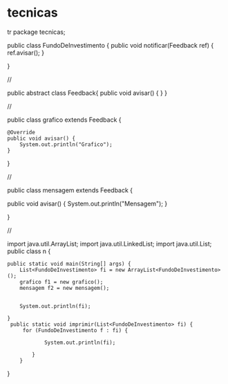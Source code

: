 # tecnicas
tr
package tecnicas;

public class FundoDeInvestimento {
	 public void notificar(Feedback ref) {
		 ref.avisar();
	 }


}

//

public abstract class Feedback{
public void avisar() {
}
}

//

public class grafico extends Feedback {

	@Override
	public void avisar() {
		System.out.println("Grafico");
	}

	

}

//

public class mensagem extends Feedback {

public void  avisar() {
	System.out.println("Mensagem");
}

}

//

import java.util.ArrayList;
import java.util.LinkedList;
import java.util.List;
public class n {

	public static void main(String[] args) {
		List<FundoDeInvestimento> fi = new ArrayList<FundoDeInvestimento>();
		grafico f1 = new grafico();
        mensagem f2 = new mensagem();
        
        
        System.out.println(fi);
     
	}
	 public static void imprimir(List<FundoDeInvestimento> fi) {
		 for (FundoDeInvestimento f : fi) {

	            System.out.println(fi);
	           
	        }
	    }
}


